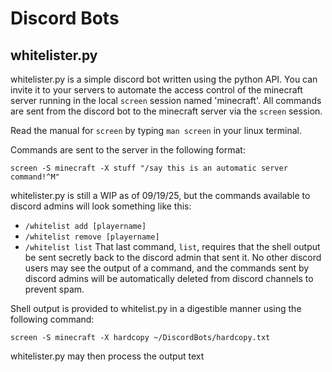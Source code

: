 # Discord Bots

## whitelister.py
whitelister.py is a simple discord bot written using the python API. You can invite it to your servers to automate the access control of the minecraft server running in the local `screen` session named 'minecraft'. All commands are sent from the discord bot to the minecraft server via the `screen` session.  

Read the manual for `screen` by typing  `man screen` in your linux terminal.  

Commands are sent to the server in the following format:  
```
screen -S minecraft -X stuff "/say this is an automatic server command!^M"
```
whitelister.py is still a WIP as of 09/19/25, but the commands available to discord admins will look something like this:
- `/whitelist add [playername]`
- `/whitelist remove [playername]`
- `/whitelist list`
That last command, `list`, requires that the shell output be sent secretly back to the discord admin that sent it. No other discord users may see the output of a command, and the commands sent by discord admins will be automatically deleted from discord channels to prevent spam.

Shell output is provided to whitelist.py in a digestible manner using the following command:
```
screen -S minecraft -X hardcopy ~/DiscordBots/hardcopy.txt
```
whitelister.py may then process the output text
